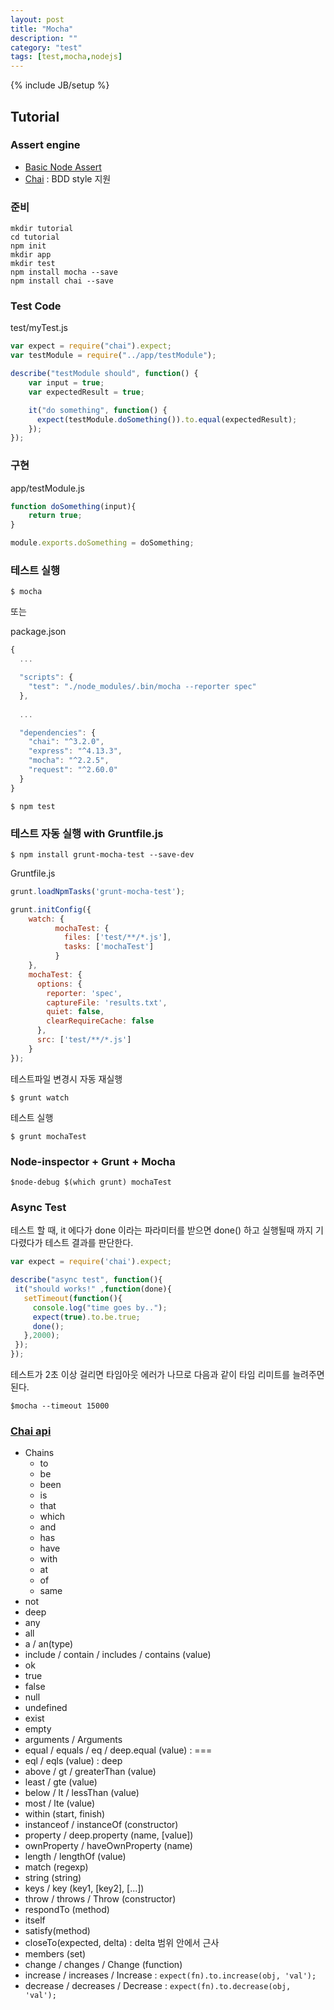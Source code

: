 ```yaml
---
layout: post
title: "Mocha"
description: ""
category: "test"
tags: [test,mocha,nodejs]
---
```

{% include JB/setup %}

## Tutorial

### Assert engine

 - [Basic Node Assert](https://nodejs.org/api/assert.html)
 - [Chai](http://chaijs.com/api/bdd/) : BDD style 지원

### 준비

```
mkdir tutorial
cd tutorial
npm init
mkdir app
mkdir test
npm install mocha --save
npm install chai --save
```


### Test Code 

test/myTest.js

```js
var expect = require("chai").expect;
var testModule = require("../app/testModule");

describe("testModule should", function() {
    var input = true;
    var expectedResult = true;

    it("do something", function() {
      expect(testModule.doSomething()).to.equal(expectedResult);
    });
});
```

### 구현

app/testModule.js

```js
function doSomething(input){
    return true;
}

module.exports.doSomething = doSomething;
```

### 테스트 실행

    $ mocha

또는

package.json

```js
{
  ...

  "scripts": {
    "test": "./node_modules/.bin/mocha --reporter spec"
  },
  
  ...

  "dependencies": {
    "chai": "^3.2.0",
    "express": "^4.13.3",
    "mocha": "^2.2.5",
    "request": "^2.60.0"
  }
}
```

    $ npm test


### 테스트 자동 실행 with Gruntfile.js

    $ npm install grunt-mocha-test --save-dev

Gruntfile.js

```js
grunt.loadNpmTasks('grunt-mocha-test');

grunt.initConfig({
    watch: {
          mochaTest: {
            files: ['test/**/*.js'],
            tasks: ['mochaTest']
          }
    },      
    mochaTest: {
      options: {
        reporter: 'spec',
        captureFile: 'results.txt',
        quiet: false,
        clearRequireCache: false
      },
      src: ['test/**/*.js']
    }
});
```

테스트파일 변경시 자동 재실행

    $ grunt watch

테스트 실행

    $ grunt mochaTest

### Node-inspector + Grunt + Mocha

    $node-debug $(which grunt) mochaTest

### Async Test

테스트 할 때, it 에다가 done 이라는 파라미터를 받으면 done() 하고 실행될때 까지 기다렸다가 테스트 결과를 판단한다.

```js
var expect = require('chai').expect;

describe("async test", function(){
 it("should works!" ,function(done){
   setTimeout(function(){
     console.log("time goes by..");
     expect(true).to.be.true;
     done();
   },2000);
 });
});
```

테스트가 2초 이상 걸리면 타임아웃 에러가 나므로 다음과 같이 타임 리미트를 늘려주면 된다.

    $mocha --timeout 15000


### [Chai api](http://chaijs.com/api/bdd/)
 - Chains
     + to
     + be
     + been
     + is
     + that
     + which
     + and
     + has
     + have
     + with
     + at
     + of
     + same
 - not
 - deep
 - any
 - all
 - a / an(type)
 - include / contain / includes / contains (value)
 - ok
 - true
 - false
 - null
 - undefined
 - exist
 - empty
 - arguments / Arguments
 - equal / equals / eq / deep.equal (value) : ===
 - eql / eqls (value) : deep
 - above / gt / greaterThan (value)
 - least / gte (value)
 - below / lt / lessThan (value)
 - most / lte (value)
 - within (start, finish)
 - instanceof / instanceOf (constructor)
 - property / deep.property (name, [value])
 - ownProperty / haveOwnProperty (name)
 - length / lengthOf (value)
 - match (regexp)
 - string (string)
 - keys / key (key1, [key2], [...])
 - throw / throws / Throw (constructor)
 - respondTo (method)
 - itself
 - satisfy(method)
 - closeTo(expected, delta) : delta 범위 안에서 근사
 - members (set)
 - change / changes / Change (function)
 - increase / increases / Increase : `expect(fn).to.increase(obj, 'val');`
 - decrease / decreases / Decrease : `expect(fn).to.decrease(obj, 'val');`


